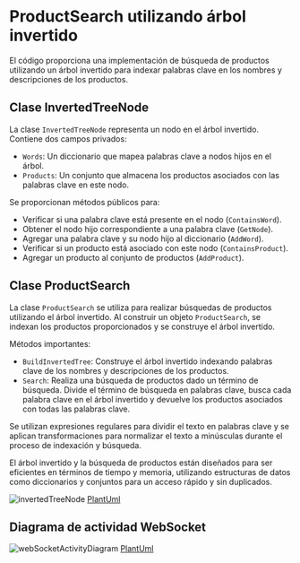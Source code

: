 # ProductSearch utilizando árbol invertido

El código proporciona una implementación de búsqueda de productos utilizando un árbol invertido para indexar palabras clave en los nombres y descripciones de los productos.

## Clase InvertedTreeNode

La clase `InvertedTreeNode` representa un nodo en el árbol invertido. Contiene dos campos privados:
- `Words`: Un diccionario que mapea palabras clave a nodos hijos en el árbol.
- `Products`: Un conjunto que almacena los productos asociados con las palabras clave en este nodo.

Se proporcionan métodos públicos para:
- Verificar si una palabra clave está presente en el nodo (`ContainsWord`).
- Obtener el nodo hijo correspondiente a una palabra clave (`GetNode`).
- Agregar una palabra clave y su nodo hijo al diccionario (`AddWord`).
- Verificar si un producto está asociado con este nodo (`ContainsProduct`).
- Agregar un producto al conjunto de productos (`AddProduct`).

## Clase ProductSearch

La clase `ProductSearch` se utiliza para realizar búsquedas de productos utilizando el árbol invertido. Al construir un objeto `ProductSearch`, se indexan los productos proporcionados y se construye el árbol invertido.

Métodos importantes:
- `BuildInvertedTree`: Construye el árbol invertido indexando palabras clave de los nombres y descripciones de los productos.
- `Search`: Realiza una búsqueda de productos dado un término de búsqueda. Divide el término de búsqueda en palabras clave, busca cada palabra clave en el árbol invertido y devuelve los productos asociados con todas las palabras clave.

Se utilizan expresiones regulares para dividir el texto en palabras clave y se aplican transformaciones para normalizar el texto a minúsculas durante el proceso de indexación y búsqueda.

El árbol invertido y la búsqueda de productos están diseñados para ser eficientes en términos de tiempo y memoria, utilizando estructuras de datos como diccionarios y conjuntos para un acceso rápido y sin duplicados.

![invertedTreeNode](https://www.planttext.com/api/plantuml/png/ZPHDJiCm48NtESMeAoAW1-W2bHyLiQ12j19hAvw2XMD7umcbjyTsapPsMzf8aPE9lpVFRwHC7GlYjjP5urTLgKOOXj62BU6ZDKnMQwGH20TPBGNUoCgsuWKAghxYzgIIRdunFqYCSac8SoinxWyFHP4rWTkxL6W21jTfwQhPlhcoIEf7s8TMQJdiFc2rjGsiB04AptRr0lnrJlKP-SEIT3EozH9_kHSTpqMDSDrhZP_GLQGQLjQKKJXjkVOQiNoqPuXd0lTIXbPBcnmYa3TzctAd4P04ZIs0BKIx85KLl0ZQ_8Dqge7gF3bmk0q6ZIp2VS7Kkb6vk8IGpW_h8DOXd4RtZPjTUYUIcoaZmOJZ1Me82CtzXzR8WoWoL-_8BPa-5WShxoxYfqUNARmYVU9UG1aVBQ5hjT_HvQeTRYqPovcj0_Ki-vr3h1lUvCBTm2uMsUF5r8F-F_47)
[PlantUml](Doc/plantuml/InvertedTreeNode.md)

## Diagrama de actividad WebSocket
![webSocketActivityDiagram](https://i.imgur.com/gnVba0j.png)
[PlantUml](Doc/plantuml/WebSocketActivityDiagram.md)

